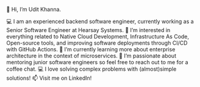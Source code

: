 👋 Hi, I’m Udit Khanna.

💻 I am an experienced backend software engineer, currently working as a Senior Software Engineer at Hearsay Systems.
👀 I’m interested in everything related to Native Cloud Development, Infrastructure As Code, Open-source tools, and improving software deployments through CI/CD with GitHub Actions.
🌱 I’m currently learning more about enterprise architecture in the context of microservices.
💞️ I’m passionate about mentoring junior software engineers so feel free to reach out to me for a coffee chat.
💻 I love solving complex problems with (almost)simple solutions!
📫 Visit me on LinkedIn!
